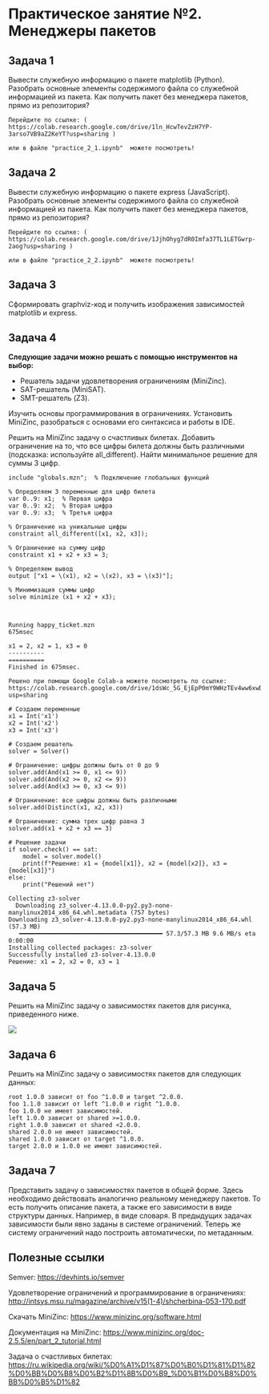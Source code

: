 # Практическое занятие №2. Менеджеры пакетов

## Задача 1

Вывести служебную информацию о пакете matplotlib (Python). Разобрать основные элементы содержимого файла со служебной информацией из пакета. Как получить пакет без менеджера пакетов, прямо из репозитория?
```
Перейдите по ссылке: ( https://colab.research.google.com/drive/1ln_HcwTevZzH7YP-3arso7VB9aZ2KeYT?usp=sharing )

или в файле "practice_2_1.ipynb"  можете посмотреть!
```

## Задача 2

Вывести служебную информацию о пакете express (JavaScript). Разобрать основные элементы содержимого файла со служебной информацией из пакета. Как получить пакет без менеджера пакетов, прямо из репозитория?
```
Перейдите по ссылке: ( https://colab.research.google.com/drive/1JjhOhyg7dR0Imfa37TL1LETGwrp-2aog?usp=sharing )

или в файле "practice_2_2.ipynb"  можете посмотреть!
```

## Задача 3

Сформировать graphviz-код и получить изображения зависимостей matplotlib и express.

## Задача 4

**Следующие задачи можно решать с помощью инструментов на выбор:**

* Решатель задачи удовлетворения ограничениям (MiniZinc).
* SAT-решатель (MiniSAT).
* SMT-решатель (Z3).

Изучить основы программирования в ограничениях. Установить MiniZinc, разобраться с основами его синтаксиса и работы в IDE.

Решить на MiniZinc задачу о счастливых билетах. Добавить ограничение на то, что все цифры билета должны быть различными (подсказка: используйте all_different). Найти минимальное решение для суммы 3 цифр.

```
include "globals.mzn";  % Подключение глобальных функций

% Определяем 3 переменные для цифр билета
var 0..9: x1;  % Первая цифра
var 0..9: x2;  % Вторая цифра
var 0..9: x3;  % Третья цифра

% Ограничение на уникальные цифры
constraint all_different([x1, x2, x3]);

% Ограничение на сумму цифр
constraint x1 + x2 + x3 = 3;

% Определяем вывод
output ["x1 = \(x1), x2 = \(x2), x3 = \(x3)"];

% Минимизация суммы цифр
solve minimize (x1 + x2 + x3);

```

```

￼
Running happy_ticket.mzn
675msec

x1 = 2, x2 = 1, x3 = 0
----------
==========
Finished in 675msec.

```


```
Решено при помощи Google Colab-a можете посмотреть по ссылке:
https://colab.research.google.com/drive/1dsWc_5G_EjEpP0mY9WHzTEv4ww6xwDaZ?usp=sharing
```
```
# Создаем переменные
x1 = Int('x1')
x2 = Int('x2')
x3 = Int('x3')

# Создаем решатель
solver = Solver()

# Ограничение: цифры должны быть от 0 до 9
solver.add(And(x1 >= 0, x1 <= 9))
solver.add(And(x2 >= 0, x2 <= 9))
solver.add(And(x3 >= 0, x3 <= 9))

# Ограничение: все цифры должны быть различными
solver.add(Distinct(x1, x2, x3))

# Ограничение: сумма трех цифр равна 3
solver.add(x1 + x2 + x3 == 3)

# Решение задачи
if solver.check() == sat:
    model = solver.model()
    print(f"Решение: x1 = {model[x1]}, x2 = {model[x2]}, x3 = {model[x3]}")
else:
    print("Решений нет")
```

```
Collecting z3-solver
  Downloading z3_solver-4.13.0.0-py2.py3-none-manylinux2014_x86_64.whl.metadata (757 bytes)
Downloading z3_solver-4.13.0.0-py2.py3-none-manylinux2014_x86_64.whl (57.3 MB)
   ━━━━━━━━━━━━━━━━━━━━━━━━━━━━━━━━━━━━━━━━ 57.3/57.3 MB 9.6 MB/s eta 0:00:00
Installing collected packages: z3-solver
Successfully installed z3-solver-4.13.0.0
Решение: x1 = 2, x2 = 0, x3 = 1
```
## Задача 5

Решить на MiniZinc задачу о зависимостях пакетов для рисунка, приведенного ниже.

![](images/pubgrub.png)

## Задача 6

Решить на MiniZinc задачу о зависимостях пакетов для следующих данных:

```
root 1.0.0 зависит от foo ^1.0.0 и target ^2.0.0.
foo 1.1.0 зависит от left ^1.0.0 и right ^1.0.0.
foo 1.0.0 не имеет зависимостей.
left 1.0.0 зависит от shared >=1.0.0.
right 1.0.0 зависит от shared <2.0.0.
shared 2.0.0 не имеет зависимостей.
shared 1.0.0 зависит от target ^1.0.0.
target 2.0.0 и 1.0.0 не имеют зависимостей.
```

## Задача 7

Представить задачу о зависимостях пакетов в общей форме. Здесь необходимо действовать аналогично реальному менеджеру пакетов. То есть получить описание пакета, а также его зависимости в виде структуры данных. Например, в виде словаря. В предыдущих задачах зависимости были явно заданы в системе ограничений. Теперь же систему ограничений надо построить автоматически, по метаданным.

## Полезные ссылки

Semver: https://devhints.io/semver

Удовлетворение ограничений и программирование в ограничениях: http://intsys.msu.ru/magazine/archive/v15(1-4)/shcherbina-053-170.pdf

Скачать MiniZinc: https://www.minizinc.org/software.html

Документация на MiniZinc: https://www.minizinc.org/doc-2.5.5/en/part_2_tutorial.html

Задача о счастливых билетах: https://ru.wikipedia.org/wiki/%D0%A1%D1%87%D0%B0%D1%81%D1%82%D0%BB%D0%B8%D0%B2%D1%8B%D0%B9_%D0%B1%D0%B8%D0%BB%D0%B5%D1%82

